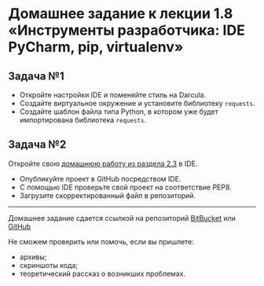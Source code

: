 # Домашнее задание к лекции 1.8 «Инструменты разработчика: IDE PyCharm, pip, virtualenv»

## Задача №1
* Откройте настройки IDE и поменяйте стиль на Darcula.
* Создайте виртуальное окружение и установите библиотеку `requests`.
* Создайте шаблон файла типа Python, в котором уже будет импортирована библиотека `requests`.

## Задача №2
Откройте свою [домашнюю работу из раздела 2.3](formats/) в IDE.
* Опубликуйте проект в GitHub посредством IDE.
* С помощью IDE проверьте свой проект на соответствие PEP8.
* Загрузите скорректированный файл в репозиторий.

---
Домашнее задание сдается ссылкой на репозиторий [BitBucket](https://bitbucket.org/) или [GitHub](https://github.com/)

Не сможем проверить или помочь, если вы пришлете:
* архивы;
* скриншоты кода;
* теоретический рассказ о возникших проблемах.